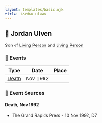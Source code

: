 ```yaml
---
layout: templates/basic.njk
title: Jordan Ulven
---
```

## 🔵 Jordan Ulven

Son of [Living Person](/people/3/37044048) and [Living Person](/people/4/4699189)

### 📆 Events

Type | Date | Place
------ | ------ | ------
[Death](#event-222c18cd-7a8b-49d4-a560-5baf5d480274) | Nov 1992 |

### 📰 Event Sources

#### <a id="event-222c18cd-7a8b-49d4-a560-5baf5d480274"></a> Death, Nov 1992
* The Grand Rapids Press  - 10 Nov 1992, D7